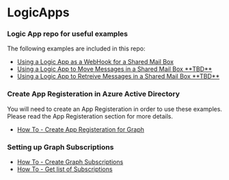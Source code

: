 # LogicApps
### Logic App repo for useful examples ###
The following examples are included in this repo:
<ul>
  <li><a href="https://github.com/Rickcau/LogicApps/blob/main/AppRegisteration.MD" target="_blank">Using a Logic App as a WebHook for a Shared Mail Box</a>
  </li>
   <li><a href="https://github.com/Rickcau/LogicApps/blob/main/Graph%20Subscriptions.MD#" target="_blank">Using a Logic App to Move Messages in a Shared Mail Box **TBD**</a>
  </li>
  <li><a href="https://github.com/Rickcau/LogicApps/blob/main/Graph%20Subscriptions.MD#" target="_blank">Using a Logic App to Retreive Messages in a Shared Mail Box **TBD**</a>
  </li>
</ul>

### Create App Registeration in Azure Active Directory ###
You will need to create an App Registeration in order to use these examples.  Please read the App Registeration section for more details.<br>
<ul>
  <li><a href="https://github.com/Rickcau/LogicApps/blob/main/AppRegisteration.MD" target="_blank">How To - Create App Registeration for Graph</a>
  </li>
</ul>

### Setting up Graph Subscriptions ###
<ul>
  <li><a href="https://github.com/Rickcau/LogicApps/blob/main/Graph%20Subscriptions.MD" target="_blank">How To - Create Graph Subscriptions</a>
  </li>
  <li><a href="https://github.com/Rickcau/LogicApps/blob/main/Graph%20Subscriptions.MD#" target="_blank">How To - Get list of Subscriptions</a>
  </li>
</ul>

